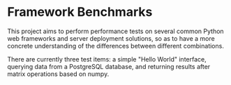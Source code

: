 # Framework Benchmarks

This project aims to perform performance tests on several common Python web frameworks and server deployment solutions, so as to have a more concrete understanding of the differences between different combinations.

There are currently three test items: a simple "Hello World" interface, querying data from a PostgreSQL database, and returning results after matrix operations based on numpy. 